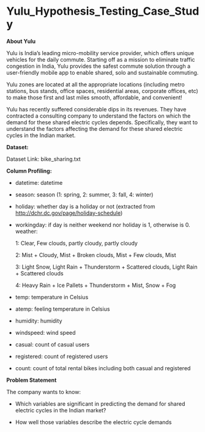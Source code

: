 # Yulu_Hypothesis_Testing_Case_Study

**About Yulu**

Yulu is India’s leading micro-mobility service provider, which offers unique vehicles for the daily commute. Starting off as a mission to eliminate traffic congestion in India, Yulu provides the safest commute solution through a user-friendly mobile app to enable shared, solo and sustainable commuting.

Yulu zones are located at all the appropriate locations (including metro stations, bus stands, office spaces, residential areas, corporate offices, etc) to make those first and last miles smooth, affordable, and convenient!

Yulu has recently suffered considerable dips in its revenues. They have contracted a consulting company to understand the factors on which the demand for these shared electric cycles depends. Specifically, they want to understand the factors affecting the demand for these shared electric cycles in the Indian market.

**Dataset:**

Dataset Link: bike_sharing.txt

**Column Profiling:**

*   datetime: datetime

*   season: season (1: spring, 2: summer, 3: fall, 4: winter)

*   holiday: whether day is a holiday or not (extracted from http://dchr.dc.gov/page/holiday-schedule)

*   workingday: if day is neither weekend nor holiday is 1, otherwise is 0.
weather:

    1: Clear, Few clouds, partly cloudy, partly cloudy

    2: Mist + Cloudy, Mist + Broken clouds, Mist + Few clouds, Mist

    3: Light Snow, Light Rain + Thunderstorm + Scattered clouds, Light Rain + Scattered clouds

    4: Heavy Rain + Ice Pallets + Thunderstorm + Mist, Snow + Fog

*   temp: temperature in Celsius

*   atemp: feeling temperature in Celsius

*   humidity: humidity

*   windspeed: wind speed

*   casual: count of casual users

*   registered: count of registered users

*   count: count of total rental bikes including both casual and registered

**Problem Statement**

The company wants to know:

*   Which variables are significant in predicting the demand for shared electric cycles in the Indian market?

*   How well those variables describe the electric cycle demands
